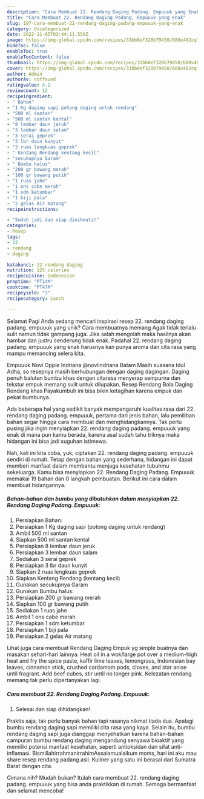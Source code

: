 ```yaml
---
description: "Cara Membuat 22. Rendang Daging Padang. Empuuuk yang Enak"
title: "Cara Membuat 22. Rendang Daging Padang. Empuuuk yang Enak"
slug: 197-cara-membuat-22-rendang-daging-padang-empuuuk-yang-enak
category: Uncategorized
date: 2022-11-05T03:44:11.550Z
image: https://img-global.cpcdn.com/recipes/31bb8ef328b79450/680x482cq70/22-rendang-daging-padang-empuuuk-foto-resep-utama.jpg
hideToc: false
enableToc: true
enableTocContent: false
thumbnail: https://img-global.cpcdn.com/recipes/31bb8ef328b79450/680x482cq70/22-rendang-daging-padang-empuuuk-foto-resep-utama.jpg
cover: https://img-global.cpcdn.com/recipes/31bb8ef328b79450/680x482cq70/22-rendang-daging-padang-empuuuk-foto-resep-utama.jpg
author: Admin
authorAv: notfound
ratingvalue: 4.2
reviewcount: 12
recipeingredient:
- " Bahan"
- "1 Kg daging sapi potong daging untuk rendang"
- "500 ml santan"
- "500 ml santan kental"
- "8 lembar daun jeruk"
- "3 lembar daun salam"
- "3 serai geprek"
- "3 lbr daun kunyit"
- "2 ruas lengkuas geprek"
- " Kentang Rendang kentang kecil"
- "secukupnya Garam"
- " Bumbu halus"
- "200 gr bawang merah"
- "100 gr bawang putih"
- "1 ruas jahe"
- "1 ons cabe merah"
- "1 sdm ketumbar"
- "1 biji pala"
- "2 gelas Air matang"
recipeinstructions:

- "Sudah jadi dan siap dinikmati!"
categories:
- Resep
tags:
- 22
- rendang
- daging

katakunci: 22 rendang daging 
nutrition: 125 calories
recipecuisine: Indonesian
preptime: "PT14M"
cooktime: "PT47M"
recipeyield: "3"
recipecategory: Lunch

---
```



Selamat Pagi Anda sedang mencari inspirasi resep 22. rendang daging padang. empuuuk yang unik? Cara membuatnya memang Agak tidak terlalu sulit namun tidak gampang juga. Jika salah mengolah maka hasilnya akan hambar dan justru cenderung tidak enak. Padahal 22. rendang daging padang. empuuuk yang enak harusnya kan punya aroma dan cita rasa yang mampu memancing selera kita.


Empuuuk Novi Oppie Indriana @noviindriana Batam Masih suasana Idul Adha, so resepnya masih berhubungan dengan daging dagingan. Daging penuh balutan bumbu khas dengan citarasa menyerap sempurna dan tekstur empuk memang sulit untuk dilupakan. Resep Rendang Bola Daging Rendang khas Payakumbuh ini bisa bikin ketagihan karena empuk dan pekat bumbunya.

Ada beberapa hal yang sedikit banyak mempengaruhi kualitas rasa dari 22. rendang daging padang. empuuuk, pertama dari jenis bahan, lalu pemilihan bahan segar hingga cara membuat dan menghidangkannya. Tak perlu pusing jika ingin menyiapkan 22. rendang daging padang. empuuuk yang enak di mana pun kamu berada, karena asal sudah tahu triknya maka hidangan ini bisa jadi suguhan istimewa.


Nah, kali ini kita coba, yuk, ciptakan 22. rendang daging padang. empuuuk sendiri di rumah. Tetap dengan bahan yang sederhana, hidangan ini dapat memberi manfaat dalam membantu menjaga kesehatan tubuhmu sekeluarga. Kamu bisa menyiapkan 22. Rendang Daging Padang. Empuuuk memakai 19 bahan dan 0 langkah pembuatan. Berikut ini cara dalam membuat hidangannya.

<!--inarticleads1-->

##### Bahan-bahan dan bumbu yang dibutuhkan dalam menyiapkan 22. Rendang Daging Padang. Empuuuk:

1. Persiapkan  Bahan:
1. Persiapkan 1 Kg daging sapi (potong daging untuk rendang)
1. Ambil 500 ml santan
1. Siapkan 500 ml santan kental
1. Persiapkan 8 lembar daun jeruk
1. Persiapkan 3 lembar daun salam
1. Sediakan 3 serai geprek
1. Persiapkan 3 lbr daun kunyit
1. Siapkan 2 ruas lengkuas geprek
1. Siapkan  Kentang Rendang (kentang kecil)
1. Gunakan secukupnya Garam
1. Gunakan  Bumbu halus:
1. Persiapkan 200 gr bawang merah
1. Siapkan 100 gr bawang putih
1. Sediakan 1 ruas jahe
1. Ambil 1 ons cabe merah
1. Persiapkan 1 sdm ketumbar
1. Persiapkan 1 biji pala
1. Persiapkan 2 gelas Air matang


Lihat juga cara membuat Rendang Daging Empuk yg simple buatnya dan masakan sehari-hari lainnya. Heat oil in a wok/large pot over a medium-high heat and fry the spice paste, kaffir lime leaves, lemongrass, Indonesian bay leaves, cinnamon stick, crushed cardamom pods, cloves, and star anise until fragrant. Add beef cubes, stir until no longer pink. Kelezatan rendang memang tak perlu dipertanyakan lagi. 

<!--inarticleads2-->

##### Cara membuat 22. Rendang Daging Padang. Empuuuk:


1. Selesai dan siap dihidangkan!

Praktis saja, tak perlu banyak bahan tapi rasanya nikmat tiada dua. Apalagi bumbu rendang daging sapi memiliki cita rasa yang kaya. Selain itu, bumbu rendang daging sapi juga dianggap menyehatkan karena bahan-bahan campuran bumbu rendang daging mengandung senyawa bioaktif yang memiliki potensi manfaat kesehatan, seperti antioksidan dan sifat anti-inflamasi. BismillahirrahmanirrahimAssalamualaikum moms, hari ini aku mau share resep rendang padang asli. Kuliner yang satu ini berasal dari Sumatra Barat dengan cita. 

Gimana nih? Mudah bukan? Itulah cara membuat 22. rendang daging padang. empuuuk yang bisa anda praktikkan di rumah. Semoga bermanfaat dan selamat mencoba!
